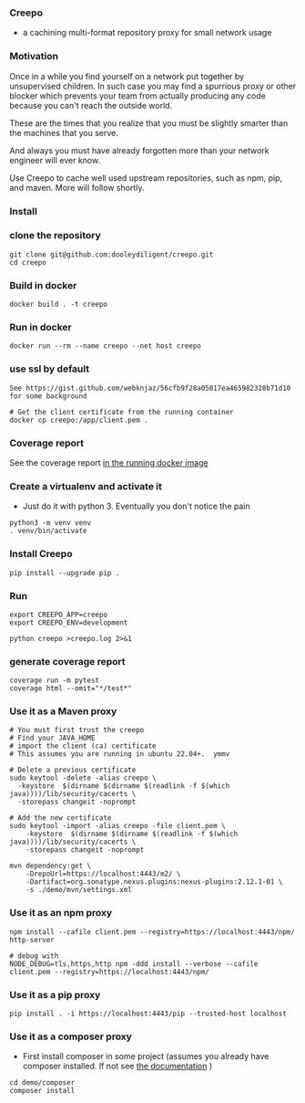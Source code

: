 ### Creepo
  - a cachining multi-format repository proxy for small network usage

### Motivation
Once in a while you find yourself on a network put together by unsupervised children.  In such case
you may find a spurrious proxy or other blocker which prevents your team from actually producing any code because you can't reach the outside world.

These are the times that you realize that you must be slightly smarter than the machines that you serve.

And always you must have already forgotten more than your network engineer will ever know.

Use Creepo to cache well used upstream repositories, such as npm, pip, and maven.  More will follow shortly.

### Install

### clone the repository
```
git clone git@github.com:dooleydiligent/creepo.git
cd creepo
```
### Build in docker
```
docker build . -t creepo
```
### Run in docker
```
docker run --rm --name creepo --net host creepo
```
### use ssl by default
```
See https://gist.github.com/webknjaz/56cfb9f28a05017ea465982328b71d10 for some background

# Get the client certificate from the running container
docker cp creepo:/app/client.pem .

```
### Coverage report
See the coverage report [in the running docker image](http://localhost:4443/coverage/index.html)

### Create a virtualenv and activate it
- Just do it with python 3.  Eventually you don't notice the pain
```
python3 -m venv venv
. venv/bin/activate
```
### Install Creepo
```
pip install --upgrade pip .

```

### Run
```
export CREEPO_APP=creepo
export CREEPO_ENV=development

python creepo >creepo.log 2>&1
```

### generate coverage report
```
coverage run -m pytest
coverage html --omit="*/test*"
```

### Use it as a Maven proxy
```
# You must first trust the creepo
# Find your JAVA_HOME
# import the client (ca) certificate
# This assumes you are running in ubuntu 22.04+.  ymmv

# Delete a previous certificate
sudo keytool -delete -alias creepo \
  -keystore  $(dirname $(dirname $(readlink -f $(which java))))/lib/security/cacerts \
  -storepass changeit -noprompt

# Add the new certificate
sudo keytool -import -alias creepo -file client.pem \
    -keystore  $(dirname $(dirname $(readlink -f $(which java))))/lib/security/cacerts \
    -storepass changeit -noprompt

mvn dependency:get \
    -DrepoUrl=https://localhost:4443/m2/ \
    -Dartifact=org.sonatype.nexus.plugins:nexus-plugins:2.12.1-01 \
    -s ./demo/mvn/settings.xml
```

### Use it as an npm proxy
```
npm install --cafile client.pem --registry=https://localhost:4443/npm/ http-server

# debug with
NODE_DEBUG=tls,https,http npm -ddd install --verbose --cafile client.pem --registry=https://localhost:4443/npm/
```

### Use it as a pip proxy 
```
pip install . -i https://localhost:4443/pip --trusted-host localhost
```

### Use it as a composer proxy
- First install composer in some project (assumes you already have composer installed.  If not see [the documentation](https://packagist.org/) )
```
cd demo/composer
composer install

```